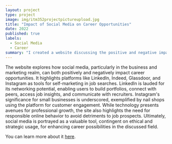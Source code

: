```yaml
---
layout: project
type: project
image: img/itm352projectpictureupload.jpg
title: "Impact of Social Media on Career Opportunities"
date: 2022
published: true
labels:
  - Social Media
  - Career
summary: "I created a website discussing the positive and negative impacts of social media on one's future job endeavors."
---
```


The website explores how social media, particularly in the business and marketing realm, can both positively and negatively impact career opportunities. It highlights platforms like LinkedIn, Indeed, Glassdoor, and Instagram as tools for self-marketing in job searches. LinkedIn is lauded for its networking potential, enabling users to build portfolios, connect with peers, access job insights, and communicate with recruiters. Instagram's significance for small businesses is underscored, exemplified by nail shops using the platform for customer engagement. While technology presents avenues for professional growth, the site also highlights the need for responsible online behavior to avoid detriments to job prospects. Ultimately, social media is portrayed as a valuable tool, contingent on ethical and strategic usage, for enhancing career possibilities in the discussed field.

You can learn more about it [here](https://sites.google.com/hawaii.edu/culminatingproject2/home?authuser=2).

